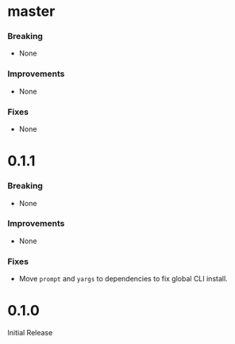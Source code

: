 # master

### Breaking

* None

### Improvements

* None

### Fixes

* None

# 0.1.1

### Breaking

* None

### Improvements

* None

### Fixes

* Move `prompt` and `yargs` to dependencies to fix global CLI install.

# 0.1.0

Initial Release
